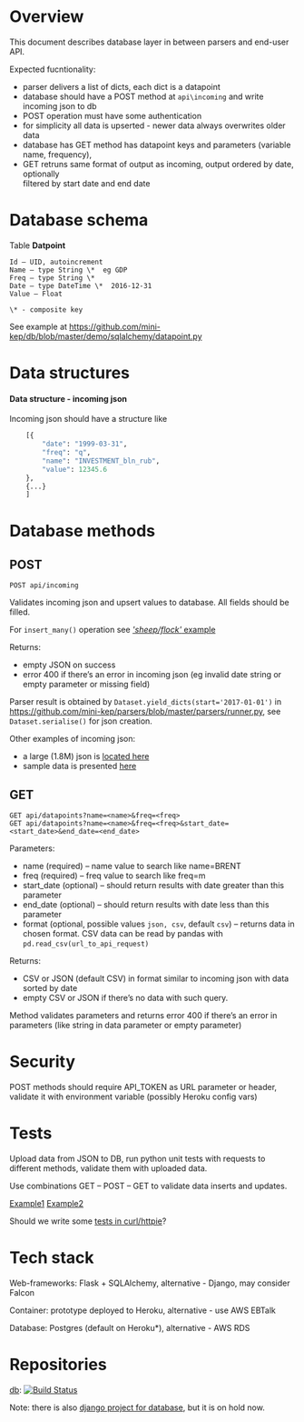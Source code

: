 Overview
========

This document describes database layer in between parsers and end-user API.

Expected fucntionality:

- parser delivers a list of dicts, each dict is a datapoint
- database should have a POST method at ```api\incoming``` and write incoming json to db
- POST operation must have some authentication
- for simplicity all data is upserted - newer data always overwrites older data
- database has GET method has datapoint keys and parameters (variable name, frequency), 
- GET retruns same format of output as incoming, output ordered by date,  optionally    
  filtered by start date and end date 

Database schema
===============

Table **Datpoint**
```
Id – UID, autoincrement  
Name – type String \*  eg GDP
Freq – type String \*  
Date – type DateTime \*  2016-12-31
Value – Float  

\* - composite key
```

See example at <https://github.com/mini-kep/db/blob/master/demo/sqlalchemy/datapoint.py>

Data structures
===============

#### Data structure - incoming json

Incoming json should have a structure like

```python 
    [{
        "date": "1999-03-31",
        "freq": "q",
        "name": "INVESTMENT_bln_rub",
        "value": 12345.6
    },
    {...} 
    ]
```


Database methods
================

POST
----

```POST api/incoming``` 

Validates incoming json and upsert values to database. All fields should be filled.

For ```insert_many()``` operation see [*'sheep/flock'* example](https://stackoverflow.com/a/33768160/1758363)

Returns:
- empty JSON on success
- error 400 if there’s an error in incoming json (eg invalid date string or empty parameter or missing field)

Parser result is obtained by  ```Dataset.yield_dicts(start='2017-01-01')``` in <https://github.com/mini-kep/parsers/blob/master/parsers/runner.py>, see ```Dataset.serialise()``` for json creation.

Other examples of incoming json:

- a large (1.8M) json is [located here](https://raw.githubusercontent.com/mini-kep/intro/master/pipeline/dataset.json)
- sample data is presented [here](https://github.com/mini-kep/full-app/issues/9#issuecomment-331814995)

GET
---

```
GET api/datapoints?name=<name>&freq=<freq>
GET api/datapoints?name=<name>&freq=<freq>&start_date=<start_date>&end_date=<end_date>
```

Parameters:

- name (required) – name value to search like name=BRENT
- freq (required) – freq value to search like freq=m
- start_date (optional) – should return results with date greater than this parameter
- end_date (optional) – should return results with date less than this parameter
- format (optional, possible values ```json, csv```, default ```csv```) – returns data in chosen format. CSV data can be read by pandas with ```pd.read_csv(url_to_api_request)```

Returns:

- CSV or JSON (default CSV) in format similar to incoming json with data sorted by date
- empty CSV or JSON if there’s no data with such query.

Method validates parameters and returns error 400 if there’s an error in parameters (like string in data parameter or empty parameter) 

Security
========

POST methods should require API_TOKEN as URL parameter or header, validate it with environment variable (possibly Heroku config vars)

Tests
=====

Upload data from JSON to DB, run python unit tests with requests to different methods, validate them with uploaded data.

Use combinations GET – POST – GET to validate data inserts and updates.

[Example1](https://github.com/mini-kep/db/blob/master/demo/sqlalchemy/tests/test_clientdb_demo.py)
[Example2](https://github.com/mini-kep/full-app/blob/master/datapoint/tests.py)

Should we write some [tests in curl/httpie](https://github.com/mini-kep/db/blob/master/requests_tests.py)? 

Tech stack
==========

Web-frameworks: Flask + SQLAlchemy, alternative - Django, may consider Falcon

Container: prototype deployed to Heroku, alternative - use AWS EBTalk

Database: Postgres (default on Heroku*), alternative - AWS RDS


Repositories
============

[db](https://github.com/mini-kep/db): 
[![Build Status](https://travis-ci.org/mini-kep/db.svg?branch=master)](https://travis-ci.org/mini-kep/db)

Note: there is also [django project for database](https://github.com/mini-kep/full-app), but it is on hold now.
